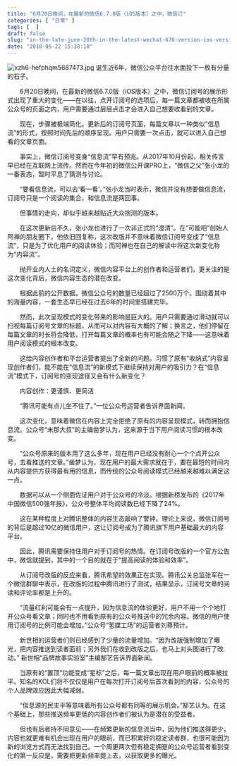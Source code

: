 ```yaml
---
title: "6月20日晚间，在最新的微信6.7.0版（iOS版本）之中，微信订"
categories: [ "日常" ]
tags: [  ]
draft: false
slug: "in-the-late-june-20th-in-the-latest-wechat-670-version-ios-version-wechat-ordered"
date: "2018-06-22 15:38:10"
---
```


![xzh6-hefphqm5687473.jpg][1]
诞生近6年，微信公众平台往水面投下一枚有分量的石子。

　　6月20日晚间，在最新的微信6.7.0版（iOS版本）之中，微信订阅号的展示形式出现了重大的变化——在以往，点开订阅号的选项后，每一篇文章都被收在所属公众号的页面之内，用户需要通过层层点击才会进入自己想要收看到的文章。

　　现在，步骤被极端简化。更新后的订阅号页面，每篇文章以一种类似“信息流”的形式，按照时间先后的顺序呈现。用户只需要一次点击，就可以进入自己想看的文章页面。

　　事实上，微信订阅号变身“信息流”早有预兆。从2017年10月份起，相关传言早已经在互联网上流传。然而在今年初的微信公开课PRO上，“微信之父”张小龙的一番表态，暂时平息了猜测与讨论。

　　“要看信息流，可以去‘看一看’。”张小龙当时表示，微信并没有想要做信息流，订阅号只是一个阅读的集合，和信息流是两回事。

　　但事情的走向，却似乎越来越贴近大众揣测的版本。

　　在这次更新后不久，张小龙也进行了一次非正式的“澄清”。在“可能吧”创始人阿禅的朋友圈下，他依旧回复称，这次改版并不意味着微信订阅号变成了“信息流”，只是为了优化用户的阅读体验；而阿禅也在自己的解读中将这次新变化称为“内容流”。

　　抛开业内人士的名词定义，微信内容平台上的创作者和运营者们，更关注的是这次变化背后，微信内容生态的潜在改变。

　　根据此前的公开数据，微信公众号的数量已经超过了2500万个。围绕着其中的海量内容，一套生态早已经在过去6年的时间里搭建完毕。

　　然而，此次呈现模式的变化带来的影响是巨大的。用户只需要通过滑动就可以扫视每篇订阅号文章的标题，从而可以对内容有大概的了解；换言之，他们停留在每篇文章的时长将会降低，打开每篇文章的概率也有可能会随之下降——这意味着用户阅读模式的根本改变。

　　这给内容创作者和平台运营者提出了全新的问题。习惯了原有“收纳式”内容呈现创作者们，能不能在“信息流”的新模式下继续保持对用户的吸引力？在“信息流”模式下，订阅号的变现途径又会有什么新变化？

　　内容创作：更谨慎、更简洁

　　“腾讯可能有点儿坐不住了。”一位公众号运营者告诉界面新闻。

　　这次变化，意味着微信在内容上完全拒绝了原有的内容呈现模式，转而拥抱信息流。公众号“末那大叔”的主编凿梦认为，这来源于当下用户阅读习惯的根本改变。

　　“公众号原来的版本用了这么多年，现在用户已经没有耐心一个个点开公众号，去看推送的文章。”凿梦认为，现在用户的最大需求就在于，要在最短的时间内从内容提供方获得最有用的信息，而传统的公众号阅读模式已经越来越难以满足这一点。

　　数据可以从一个侧面佐证用户对于公众号的冷淡。根据新榜发布的《2017年中国微信500强年报》，公众号整体平均阅读数已经下降了24%。

　　这在某种程度上对腾讯整体的内容生态敲响了警钟。理论上来说，微信订阅号的背后是超过10亿的微信用户，这让订阅号成为了腾讯旗下用户基础最大的内容平台。

　　因此，腾讯需要保持住用户对于订阅号的热情。在订阅号改版的一个官方公告中，微信就提到，其中的一个目的就在于“提高阅读的体验和效率”。

　　从订阅号改版的反应来看，腾讯希望的效果正在实现。腾讯公关总监张军在一个微信群聊中表示，在改版的过程中腾讯进行了测试，结果显示，订阅号文章的阅读和评论率都是上升的。

　　“流量红利可能会有一点提升，因为信息流的体验更好，用户不用一个个地打开公众号看文章；同时也不用看到原有的公众号推送中的冗余内容。微信的用户使用订阅号的比例可能会增加。”公众号“氢媒工场”的运营者刘尊预计。

　　新世相的运营者们则已经感到了少量的流量增加。“因为改版强制增加了曝光，把内容推送到读者面前；另外我们在收到改版之后，也马上对头图进行了改动。” 新世相“品牌故事实验室”主编郜艺告诉界面新闻。

　　当原有的“置顶”功能变成“星标”之后，每一篇文章出现在用户眼前的概率被拉平。知名的KOL们将不仅仅是用户在每次打开订阅号后首次看到的内容，公众号的个人品牌效应因此大幅减弱。

　　“信息源的民主平等意味着所有公众号都有同等的展示机会。”郜艺认为。在这个基础上，那些推送频率更低的内容创作者们被认为是潜在的受益者。

　　但也有后者持不同意见——在频繁更新的信息流当中，因为他们推送得更少，内容也就更难有机会出现在用户的眼前，而已积累好的稳定读者群，也很可能因为新的浏览方式而无法找到自己。一个周更两次但有稳定拥趸的公众号运营者看到变化的第一反应是，需要把更新频率提上去，以获取更多的曝光。


  [1]: https://imgs.gnux.cn/usr/uploads/2018/06/3555916327.jpg